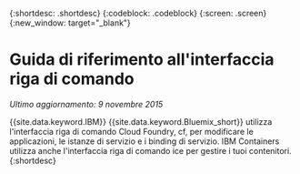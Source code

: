 {:shortdesc: .shortdesc}
{:codeblock: .codeblock}
{:screen: .screen}
{:new_window: target="_blank"}

# Guida di riferimento all'interfaccia riga di comando


*Ultimo aggiornamento: 9 novembre 2015*

{{site.data.keyword.IBM}} {{site.data.keyword.Bluemix_short}} utilizza
l'interfaccia riga di comando Cloud Foundry, cf, per
modificare le applicazioni, le istanze di servizio e i binding di servizio. IBM Containers utilizza anche l'interfaccia
riga di comando ice per gestire i tuoi contenitori.
{:shortdesc}
